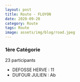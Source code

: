 ```yaml
---
layout: post
title: Route - FLOYON
date: 2020-09-20
category: Route
tags: Route
image: assets/img/blog/road.jpeg
---
```


### 1ère Catégorie
23 participants
- DEFOSSE HERVE : 11
- DUFOUR JULIEN : Ab
